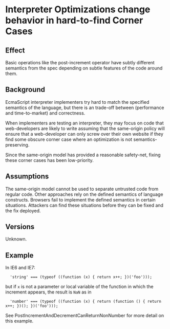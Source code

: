 # Interpreter Optimizations change behavior in hard-to-find Corner Cases #

## Effect ##
Basic operations like the post-increment operator have subtly different semantics from the spec depending on subtle features of the code around them.


## Background ##
EcmaScript interpreter implementers try hard to match the specified semantics of the language, but there is an trade-off between (performance and time-to-market) and correctness.

When implementers are testing an interpreter, they may focus on code that web-developers are likely to write assuming that the same-origin policy will ensure that a web-developer can only screw over their own website if they find some obscure corner case where an optimization is not semantics-preserving.

Since the same-origin model has provided a reasonable safety-net, fixing these corner cases has been low-priority.



## Assumptions ##
The same-origin model cannot be used to separate untrusted code from regular code.
Other approaches rely on the defined semantics of language constructs.
Browsers fail to implement the defined semantics in certain situations.
Attackers can find these situations before they can be fixed and the fix deployed.


## Versions ##
Unknown.


## Example ##
In IE6 and IE7:
```
  'string' === (typeof ((function (x) { return x++; })('foo')));
```
but if `x` is not a parameter or local variable of the function in which the increment appears, the result is `NaN` as in
```
  'number' === (typeof ((function (x) { return (function () { return x++; })(); })('foo')));
```

See PostIncrementAndDecrementCanReturnNonNumber for more detail on this example.